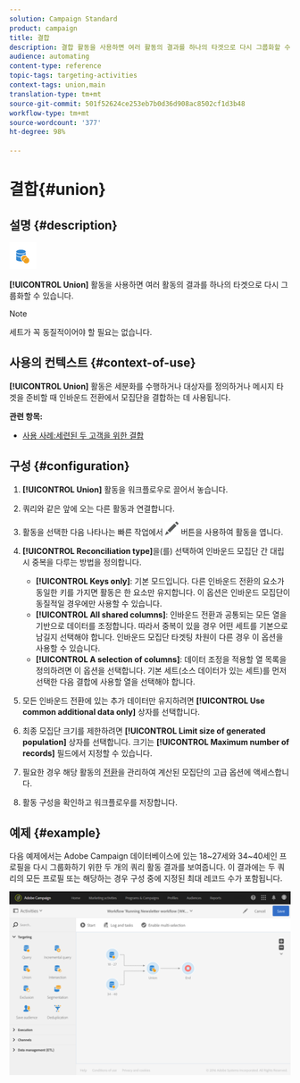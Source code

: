 ```yaml
---
solution: Campaign Standard
product: campaign
title: 결합
description: 결합 활동을 사용하면 여러 활동의 결과를 하나의 타겟으로 다시 그룹화할 수 있습니다.
audience: automating
content-type: reference
topic-tags: targeting-activities
context-tags: union,main
translation-type: tm+mt
source-git-commit: 501f52624ce253eb7b0d36d908ac8502cf1d3b48
workflow-type: tm+mt
source-wordcount: '377'
ht-degree: 98%

---
```



# 결합{#union}

## 설명 {#description}

![](assets/union.png)

**[!UICONTROL Union]** 활동을 사용하면 여러 활동의 결과를 하나의 타겟으로 다시 그룹화할 수 있습니다.

>[!NOTE]
>
>세트가 꼭 동질적이어야 할 필요는 없습니다.

## 사용의 컨텍스트 {#context-of-use}

**[!UICONTROL Union]** 활동은 세분화를 수행하거나 대상자를 정의하거나 메시지 타겟을 준비할 때 인바운드 전환에서 모집단을 결합하는 데 사용됩니다.

**관련 항목:**

* [사용 사례:세련된 두 고객을 위한 결합](../../automating/using/union-on-two-refined-audiences.md)

## 구성 {#configuration}

1. **[!UICONTROL Union]** 활동을 워크플로우로 끌어서 놓습니다.
1. 쿼리와 같은 앞에 오는 다른 활동과 연결합니다.
1. 활동을 선택한 다음 나타나는 빠른 작업에서 ![](assets/edit_darkgrey-24px.png) 버튼을 사용하여 활동을 엽니다.
1. **[!UICONTROL Reconciliation type]**&#x200B;을(를) 선택하여 인바운드 모집단 간 대립 시 중복을 다루는 방법을 정의합니다.

   * **[!UICONTROL Keys only]**: 기본 모드입니다. 다른 인바운드 전환의 요소가 동일한 키를 가지면 활동은 한 요소만 유지합니다. 이 옵션은 인바운드 모집단이 동질적일 경우에만 사용할 수 있습니다.
   * **[!UICONTROL All shared columns]**: 인바운드 전환과 공통되는 모든 열을 기반으로 데이터를 조정합니다. 따라서 중복이 있을 경우 어떤 세트를 기본으로 남길지 선택해야 합니다. 인바운드 모집단 타겟팅 차원이 다른 경우 이 옵션을 사용할 수 있습니다.
   * **[!UICONTROL A selection of columns]**: 데이터 조정을 적용할 열 목록을 정의하려면 이 옵션을 선택합니다. 기본 세트(소스 데이터가 있는 세트)를 먼저 선택한 다음 결합에 사용할 열을 선택해야 합니다.

1. 모든 인바운드 전환에 있는 추가 데이터만 유지하려면 **[!UICONTROL Use common additional data only]** 상자를 선택합니다.
1. 최종 모집단 크기를 제한하려면 **[!UICONTROL Limit size of generated population]** 상자를 선택합니다. 크기는 **[!UICONTROL Maximum number of records]** 필드에서 지정할 수 있습니다.
1. 필요한 경우 해당 활동의 [전환](../../automating/using/activity-properties.md)을 관리하여 계산된 모집단의 고급 옵션에 액세스합니다.
1. 활동 구성을 확인하고 워크플로우를 저장합니다.

## 예제 {#example}

다음 예제에서는 Adobe Campaign 데이터베이스에 있는 18~27세와 34~40세인 프로필을 다시 그룹화하기 위한 두 개의 쿼리 활동 결과를 보여줍니다. 이 결과에는 두 쿼리의 모든 프로필 또는 해당하는 경우 구성 중에 지정된 최대 레코드 수가 포함됩니다.

![](assets/wkf_union_example.png)